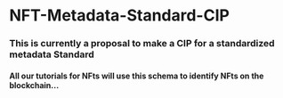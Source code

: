 # NFT-Metadata-Standard-CIP

### This is currently a proposal to make a CIP for a standardized metadata Standard

#### All our tutorials for NFts will use this schema to identify NFts on the blockchain...
